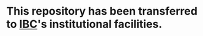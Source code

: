 # This repository has been transferred to [IBC](https://wlc.oarc.science)'s institutional facilities.
